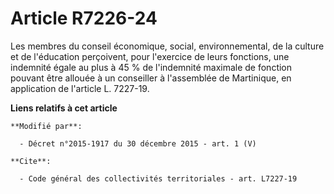 # Article R7226-24

Les membres du conseil économique, social, environnemental, de la culture et de l'éducation perçoivent, pour l'exercice de
leurs fonctions, une indemnité égale au plus à 45 % de l'indemnité maximale de fonction pouvant être allouée à un conseiller
à l'assemblée de Martinique, en application de l'article L. 7227-19.

**Liens relatifs à cet article**

	**Modifié par**:

	  - Décret n°2015-1917 du 30 décembre 2015 - art. 1 (V)

	**Cite**:

	  - Code général des collectivités territoriales - art. L7227-19
